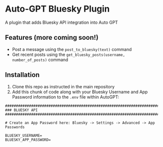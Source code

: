 # Auto-GPT Bluesky Plugin

A plugin that adds Bluesky API integration into Auto GPT

## Features (more coming soon!)

- Post a message using the `post_to_bluesky(text)` command
- Get recent posts using the `get_bluesky_posts(username, number_of_posts)` command

## Installation

1. Clone this repo as instructed in the main repository
2. Add this chunk of code along with your Bluesky Username and App Password information to the `.env` file within AutoGPT:

```
################################################################################
### BLUESKY API
################################################################################

# Create an App Password here: Bluesky -> Settings -> Advanced -> App Passwords

BLUESKY_USERNAME=
BLUESKY_APP_PASSWORD=
```